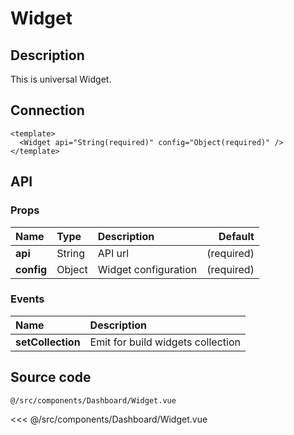 # Widget

## Description

This is universal Widget.

## Connection

```vue
<template>
  <Widget api="String(required)" config="Object(required)" />
</template>
```

## API

### Props
| **Name** | **Type** | **Description** | **Default** |
| :------- | :------- | :-------------- | ----------: |
| **api** | String | API url | (required) |
| **config** | Object | Widget configuration | (required) |

### Events
| **Name** | **Description** |
| :------- | :-------------- |
| **setCollection** | Emit for build widgets collection |

## Source code

<code class="code--path">@/src/components/Dashboard/Widget.vue</code>

<<< @/src/components/Dashboard/Widget.vue
